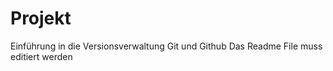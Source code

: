 # Projekt
Einführung in die Versionsverwaltung Git und Github
Das Readme File muss editiert werden 
